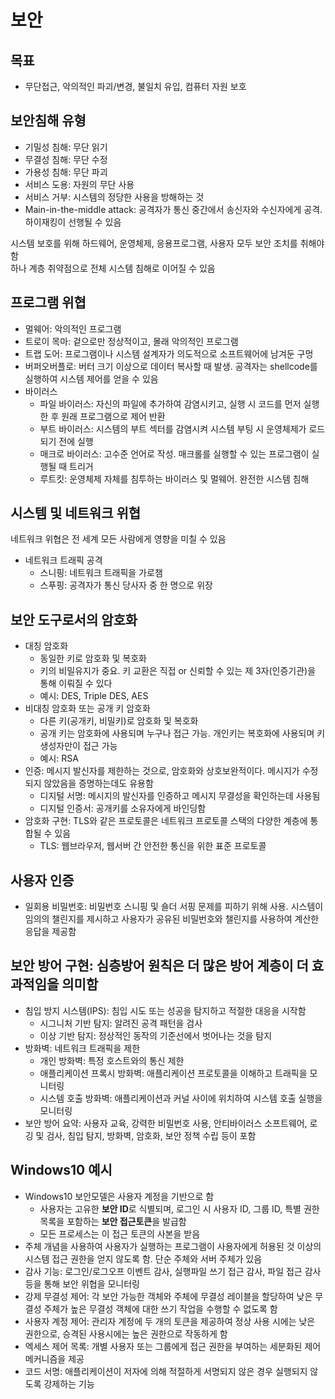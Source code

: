 # 보안

## 목표
- 무단접근, 악의적인 파괴/변경, 불일치 유입, 컴퓨터 자원 보호

## 보안침해 유형
- 기밀성 침해: 무단 읽기
- 무결성 침해: 무단 수정
- 가용성 침해: 무단 파괴
- 서비스 도용: 자원의 무단 사용
- 서비스 거부: 시스템의 정당한 사용을 방해하는 것
- Main-in-the-middle attack: 공격자가 통신 중간에서 송신자와 수신자에게 공격. 하이재킹이 선행될 수 있음

시스템 보호를 위해 하드웨어, 운영체제, 응용프로그램, 사용자 모두 보안 조치를 취해야함  
하나 계층 취약점으로 전체 시스템 침해로 이어질 수 있음

## 프로그램 위협
- 멀웨어: 악의적인 프로그램
- 트로이 목마: 겉으로만 정상적이고, 몰래 악의적인 프로그램
- 트랩 도어: 프로그램이나 시스템 설계자가 의도적으로 소프트웨어에 남겨둔 구멍
- 버퍼오버플로: 버터 크기 이상으로 데이터 복사할 때 발생. 공격자는 shellcode를 실행하여 시스템 제어를 얻을 수 있음
- 바이러스
    - 파일 바이러스: 자신의 파일에 추가하여 감염시키고, 실행 시 코드를 먼저 실행한 후 원래 프로그램으로 제어 반환
    - 부트 바이러스: 시스템의 부트 섹터를 감염시켜 시스템 부팅 시 운영체제가 로드되기 전에 실행
    - 매크로 바이러스: 고수준 언어로 작성. 매크롤를 실행할 수 있는 프로그램이 실행될 때 트리거
    - 루트킷: 운영체제 자체를 침투하는 바이러스 및 멀웨어. 완전한 시스템 침해

## 시스템 및 네트워크 위협
네트워크 위협은 전 세계 모든 사람에게 영향을 미칠 수 있음
- 네트워크 트래픽 공격
    - 스니핑: 네트워크 트래픽을 가로챔
    - 스푸핑: 공격자가 통신 당사자 중 한 명으로 위장

## 보안 도구로서의 암호화
- 대칭 암호화
    - 동일한 키로 암호화 및 복호화
    - 키의 비밀유지가 중요. 키 교환은 직접 or 신뢰할 수 있는 제 3자(인증기관)을 통해 이뤄질 수 있다
    - 예시: DES, Triple DES, AES
- 비대칭 암호화 또는 공개 키 암호화
    - 다른 키(공개키, 비밀키)로 암호화 및 복호화
    - 공개 키는 암호화에 사용되며 누구나 접근 가능. 개인키는 복호화에 사용되며 키 생성자만이 접근 가능
    - 예시: RSA
- 인증: 메시지 발신자를 제한하는 것으로, 암호화와 상호보완적이다. 메시지가 수정되지 않았음을 증명하는데도 유용함
    - 디지털 서명: 메시지의 발신자를 인증하고 메시지 무결성을 확인하는데 사용됨
    - 디지털 인증서: 공개키를 소유자에게 바인딩함
- 암호화 구현: TLS와 같은 프로토콜은 네트워크 프로토콜 스택의 다양한 계층에 통합될 수 있음
    - TLS: 웹브라우저, 웹서버 간 안전한 통신을 위한 표준 프로토콜

## 사용자 인증
- 일회용 비밀번호: 비밀번호 스니핑 및 숄더 서핑 문제를 피하기 위해 사용. 시스템이 임의의 챌린지를 제시하고 사용자가 공유된 비밀번호와 챌린지를 사용하여 계산한 응답을 제공함

## 보안 방어 구현: 심층방어 원칙은 더 많은 방어 계층이 더 효과적임을 의미함
- 침입 방지 시스템(IPS): 침입 시도 또는 성공을 탐지하고 적절한 대응을 시작함
    - 시그니처 기반 탐지: 알려진 공격 패턴을 검사
    - 이상 기반 탐지: 정상적인 동작의 기준선에서 벗어나는 것을 탐지
- 방화벽: 네트워크 트래픽을 제한
    - 개인 방화벽: 특정 호스트와의 통신 제한
    - 애플리케이션 프록시 방화벽: 애플리케이션 프로토콜을 이해하고 트래픽을 모니터링
    - 시스템 호출 방화벽: 애플리케이션과 커널 사이에 위치하여 시스템 호출 실행을 모니터링
- 보안 방어 요약: 사용자 교육, 강력한 비밀번호 사용, 안티바이러스 소프트웨어, 로깅 및 검사, 침입 탐지, 방화벽, 암호화, 보안 정책 수립 등이 포함

## Windows10 예시
- Windows10 보안모델은 사용자 계정을 기반으로 함
    - 사용자는 고유한 **보안 ID**로 식별되며, 로그인 시 사용자 ID, 그룹 ID, 특별 권한 목록을 포함하는 **보안 접근토큰**을 발급함
    - 모든 프로세스는 이 접근 토큰의 사본을 받음
- 주체 개념을 사용하여 사용자가 실행하는 프로그램이 사용자에게 허용된 것 이상의 시스템 접근 권한을 얻지 않도록 함. 단순 주체와 서버 주체가 있음
- 감사 기능: 로그인/로그오프 이벤트 감사, 실행파일 쓰기 접근 감사, 파일 접근 감사 등을 통해 보안 위협을 모니터링
- 강제 무결성 제어: 각 보안 가능한 객체와 주체에 무결성 레이블을 할당하여 낮은 무결성 주체가 높은 무결성 객체에 대한 쓰기 작업을 수행할 수 없도록 함
- 사용자 계정 제어: 관리자 계정에 두 개의 토큰을 제공하여 정상 사용 시에는 낮은 권한으로, 승격된 사용시에는 높은 권한으로 작동하게 함
- 엑세스 제어 목록: 개별 사용자 또는 그룹에게 접근 권한을 부여하는 세분화된 제어 메커니즘을 제공
- 코드 서명: 애플리케이션이 저자에 의해 적절하게 서명되지 않은 경우 실행되지 않도록 강제하는 기능
